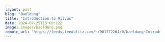 ```yaml
---
layout: post
blog: "Baeldung"
title: "Introduction to Milvus"
date: 2024-07-25T15:00:12Z
image: images/baeldung.png
remote_url: "https://feeds.feedblitz.com/~/901772264/0/baeldung~Introduction-to-Milvus"
---
```


